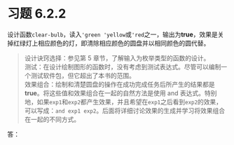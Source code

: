 # 习题 6.2.2
设计函数`clear-bulb`，读入`'green 'yellow`或`'red`之一，输出为**true**，效果是关掉红绿灯上相应颜色的灯，即清除相应颜色的圆盘并以相同颜色的圆代替。
> 设计诀窍选择：参见第 5 章节，了解输入为枚举类型的函数的设计。  
> 测试：在设计绘制图形的函数时，没有考虑到测试表达式。尽管可以编制一个测试软件包，但它超出了本书的范围。  
> 效果组合：绘制和清楚圆盘的操作在成功完成任务后所产生的结果都是**true**。将这些值和效果组合在一起的自然方法是使用 and 表达式。特别地，如果`exp1`和`exp2`都产生效果，并且希望在`exp1`之后看到`exp2`的效果，可以写成：`and exp1 exp2`。后面将详细讨论效果的生成并学习将效果组合在一起的不同方式。  
  
答：  
